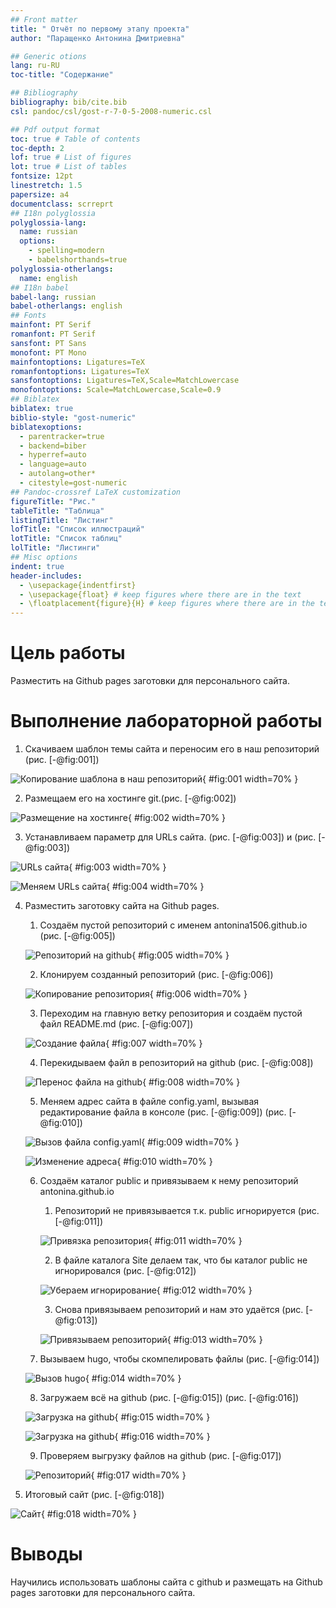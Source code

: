 ```yaml
---
## Front matter
title: " Отчёт по первому этапу проекта"
author: "Паращенко Антонина Дмитриевна"

## Generic otions
lang: ru-RU
toc-title: "Содержание"

## Bibliography
bibliography: bib/cite.bib
csl: pandoc/csl/gost-r-7-0-5-2008-numeric.csl

## Pdf output format
toc: true # Table of contents
toc-depth: 2
lof: true # List of figures
lot: true # List of tables
fontsize: 12pt
linestretch: 1.5
papersize: a4
documentclass: scrreprt
## I18n polyglossia
polyglossia-lang:
  name: russian
  options:
	- spelling=modern
	- babelshorthands=true
polyglossia-otherlangs:
  name: english
## I18n babel
babel-lang: russian
babel-otherlangs: english
## Fonts
mainfont: PT Serif
romanfont: PT Serif
sansfont: PT Sans
monofont: PT Mono
mainfontoptions: Ligatures=TeX
romanfontoptions: Ligatures=TeX
sansfontoptions: Ligatures=TeX,Scale=MatchLowercase
monofontoptions: Scale=MatchLowercase,Scale=0.9
## Biblatex
biblatex: true
biblio-style: "gost-numeric"
biblatexoptions:
  - parentracker=true
  - backend=biber
  - hyperref=auto
  - language=auto
  - autolang=other*
  - citestyle=gost-numeric
## Pandoc-crossref LaTeX customization
figureTitle: "Рис."
tableTitle: "Таблица"
listingTitle: "Листинг"
lofTitle: "Список иллюстраций"
lotTitle: "Список таблиц"
lolTitle: "Листинги"
## Misc options
indent: true
header-includes:
  - \usepackage{indentfirst}
  - \usepackage{float} # keep figures where there are in the text
  - \floatplacement{figure}{H} # keep figures where there are in the text
---
```


# Цель работы

Разместить на Github pages заготовки для персонального сайта.


# Выполнение лабораторной работы

1) Скачиваем шаблон темы сайта и переносим его в наш репозиторий (рис. [-@fig:001])

![Копирование шаблона в наш репозиторий](image/2.png){ #fig:001 width=70% }

2) Размещаем его на хостинге git.(рис. [-@fig:002])

![Размещение на хостинге](image/1.png){ #fig:002 width=70% }

3) Устанавливаем параметр для URLs сайта.  (рис. [-@fig:003]) и (рис. [-@fig:003])

![URLs сайта](image/3.png){ #fig:003 width=70% }

![Меняем URLs сайта](image/4.png){ #fig:004 width=70% }

4) Разместить заготовку сайта на Github pages.
	1) Создаём пустой репозиторий с именем antonina1506.github.io (рис. [-@fig:005])
	
	![Репозиторий на github](image/5.png){ #fig:005 width=70% }
	
	2) Клонируем созданный репозиторий (рис. [-@fig:006])
	
	![Копирование репозитория](image/6.png){ #fig:006 width=70% }
	
	3) Переходим на главную ветку репозитория и создаём пустой файл README.md (рис. [-@fig:007])
	
	![Создание файла](image/7.png){ #fig:007 width=70% }
	
	4) Перекидываем файл в репозиторий на github (рис. [-@fig:008])
	
	![Перенос файла на github](image/8.png){ #fig:008 width=70% }
	
	5) Меняем адрес сайта в файле config.yaml, вызывая редактирование файла в консоле (рис. [-@fig:009]) (рис. [-@fig:010])
	
	![Вызов файла config.yaml](image/9.png){ #fig:009 width=70% }
	
	![Изменение адреса](image/10.png){ #fig:010 width=70% }
	
	6) Создаём каталог publiс и привязываем к нему репозиторий antonina.github.io
		1) Репозиторий не привязывается т.к. public игнорируется (рис. [-@fig:011])
		
		![Привязка репозитория](image/11.png){ #fig:011 width=70% }
		
		2) В файле каталога Site делаем так, что бы каталог public не игнорировался (рис. [-@fig:012])
		
		![Убераем игнорирование](image/12.png){ #fig:012 width=70% }
	
		3) Снова привязываем репозиторий и нам это удаётся (рис. [-@fig:013])
	
		![Привязываем репозиторий](image/13.png){ #fig:013 width=70% }
		
	7) Вызываем hugo, чтобы скомпелировать файлы (рис. [-@fig:014])
		
	![Вызов hugo](image/14.png){ #fig:014 width=70% }
		
	8) Загружаем всё на github (рис. [-@fig:015]) (рис. [-@fig:016])
		
	![Загрузка на github](image/15.png){ #fig:015 width=70% }
		
	![Загрузка на github](image/16.png){ #fig:016 width=70% }
		
	9) Проверяем выгрузку файлов на github (рис. [-@fig:017])
		
	![Репозиторий](image/17.png){ #fig:017 width=70% }
		
10) Итоговый сайт (рис. [-@fig:018])
	
![Сайт](image/18.png){ #fig:018 width=70% }


# Выводы

Научились использовать шаблоны сайта с github и размещать на Github pages заготовки для персонального сайта.

